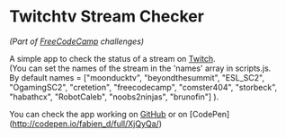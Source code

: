 # Twitchtv Stream Checker

*(Part of [FreeCodeCamp](http://www.freecodecamp.com/) challenges)*

A simple app to check the status of a stream on [Twitch](https://www.twitch.tv/). <br/>
(You can set the names of the stream in the 'names' array in scripts.js. <br/>
By default names = ["moonducktv", "beyondthesummit", "ESL_SC2", "OgamingSC2", "cretetion", "freecodecamp", "comster404", "storbeck", "habathcx", "RobotCaleb", "noobs2ninjas", "brunofin"] ).

You can check the app working on [GitHub](https://fabiendeborde.github.io/Twitchtv/) or on [CodePen] (http://codepen.io/fabien_d/full/XjQyQa/)
